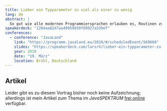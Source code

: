 ```yaml
---
title: Lieber ein Typparameter zu viel als einer zu wenig
lang: de
abstract: |
  So gut wie alle modernen Programmiersprachen erlauben es, Routinen zu parametrisieren – über Werte und über Typen. Für Letzteres gibt es verschiedenen Begriffe: "Templates", "Generics" oder aber "Parametric Polymorphism". Diese Begriffe sollen hier einmal geklärt werden. Außerdem lernen wir die Vorteile von Typparametern kennen und warum Type Erasure in Java nicht nur richtig, sondern auch notwendig ist. Schließlich kommen wir auf Philipp Wadlers einflussreichen Artikel "Theorems For Free" zu sprechen, welcher eine Technik beschreibt, mit der wir Aussagen über Programme nur anhand der Typen treffen können.
speakerdeck: "1204aa82d7aa49959939fd9927a339ef"
conferences:
  - conference: "JavaLand"
    link: "https://programm.javaland.eu/2019/#/scheduledEvent/569668"
    slides: "https://speakerdeck.com/larsrh/lieber-ein-typparameter-zu-viel-als-einer-zu-wenig"
    year: 2019
    date: "19. März"
    location: Brühl, Deutschland
---
```


## Artikel

Leider gibt es zu diesem Vortrag bisher noch keine Aufzeichnung; allerdings ist mein Artikel zum Thema im <i>JavaSPEKTRUM</i> <a href="http://sigs.de/publications/twitter/JS_03_2019/Hupel_JS_03_2019.pdf">frei online</a> verfügbar.
